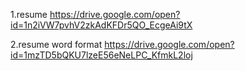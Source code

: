 1.resume https://drive.google.com/open?id=1n2iVW7pvhV2zkAdKFDr5QO_EcgeAi9tX


2.resume word format https://drive.google.com/open?id=1mzTD5bQKU7lzeE56eNeLPC_KfmkL2loj

